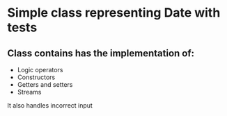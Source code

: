 # Simple class representing Date with tests

## Class contains has the implementation of:
-   Logic operators
-   Constructors
-   Getters and setters
-   Streams

It also handles incorrect input